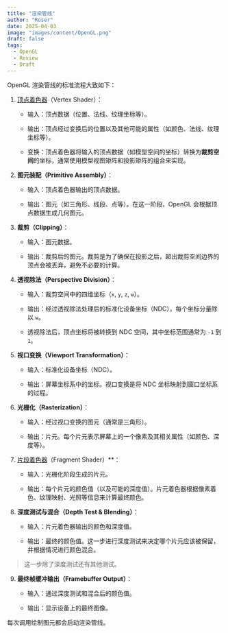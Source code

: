 ```yaml
---
title: "渲染管线"
author: "Roser"
date: 2025-04-03
image: "images/content/OpenGL.png"
draft: false
tags:
  - OpenGL
  - Review
  - Draft
---
```

OpenGL 渲染管线的标准流程大致如下：

1. [顶点着色器](../Shader/顶点着色器)（Vertex Shader）：
    
    - 输入：顶点数据（位置、法线、纹理坐标等）。
        
    - 输出：顶点经过变换后的位置以及其他可能的属性（如颜色、法线、纹理坐标等）。
        
    - 变换：顶点着色器将输入的顶点数据（如模型空间的坐标）转换为**裁剪空间**的坐标，通常使用模型视图矩阵和投影矩阵的组合来实现。
        
2. **图元装配（Primitive Assembly）**：
    
    - 输入：顶点着色器输出的顶点数据。
        
    - 输出：图元（如三角形、线段、点等）。在这一阶段，OpenGL 会根据顶点数据生成几何图元。
        
3. **裁剪（Clipping）**：
    
    - 输入：图元数据。
        
    - 输出：裁剪后的图元。裁剪是为了确保在投影之后，超出裁剪空间边界的顶点会被丢弃，避免不必要的计算。
        
4. **透视除法（Perspective Division）**：
    
    - 输入：裁剪空间中的四维坐标（`x`, `y`, `z`, `w`）。
        
    - 输出：经过透视除法处理后的标准化设备坐标（NDC），每个坐标分量除以 `w`。
        
    - 透视除法后，顶点坐标将被转换到 NDC 空间，其中坐标范围通常为 `-1` 到 `1`。
        
5. **视口变换（Viewport Transformation）**：
    
    - 输入：标准化设备坐标（NDC）。
        
    - 输出：屏幕坐标系中的坐标。视口变换是将 NDC 坐标映射到窗口坐标系的过程。
        
6. **光栅化（Rasterization）**：
    
    - 输入：经过视口变换的图元（通常是三角形）。
        
    - 输出：片元。每个片元表示屏幕上的一个像素及其相关属性（如颜色、深度等）。
        
7. [片段着色器](../Shader/片段着色器)（Fragment Shader）**：
    
    - 输入：光栅化阶段生成的片元。
        
    - 输出：每个片元的颜色值（以及可能的深度值）。片元着色器根据像素着色、纹理映射、光照等信息来计算最终颜色。
        
8. **深度测试与混合（Depth Test & Blending）**：
    
    - 输入：片元着色器输出的颜色和深度值。
        
    - 输出：最终的颜色值。这一步进行深度测试来决定哪个片元应该被保留，并根据情况进行颜色混合。

> 这一步除了深度测试还有其他测试。

9. **最终帧缓冲输出（Framebuffer Output）**：
    
    - 输入：通过深度测试和混合后的颜色值。
        
    - 输出：显示设备上的最终图像。

每次调用绘制图元都会启动渲染管线。